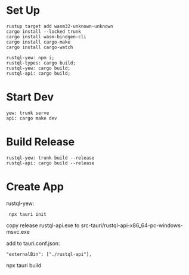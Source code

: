 # Set Up

```
rustup target add wasm32-unknown-unknown
cargo install --locked trunk
cargo install wasm-bindgen-cli
cargo install cargo-make
cargo install cargo-watch

rustql-yew: npm i;
rustql-types: cargo build;
rustql-yew: cargo build;
rustql-api: cargo build;
```

# Start Dev

```
yew: trunk serve
api: cargo make dev
```

# Build Release

```
rustql-yew: trunk build --release
rustql-api: cargo build --release
```

# Create App

rustql-yew:
```
 npx tauri init
```

copy release rustql-api.exe to src-tauri/rustql-api-x86_64-pc-windows-msvc.exe

add to tauri.conf.json:
```
"externalBin": ["./rustql-api"],
```

npx tauri build